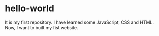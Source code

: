 # hello-world
It is my first repository.
I have learned some JavaScript, CSS and HTML. Now, I want to built my fist website.
